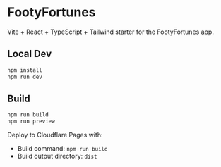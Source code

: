# FootyFortunes

Vite + React + TypeScript + Tailwind starter for the FootyFortunes app.

## Local Dev
```bash
npm install
npm run dev
```

## Build
```bash
npm run build
npm run preview
```

Deploy to Cloudflare Pages with:
- Build command: `npm run build`
- Build output directory: `dist`
